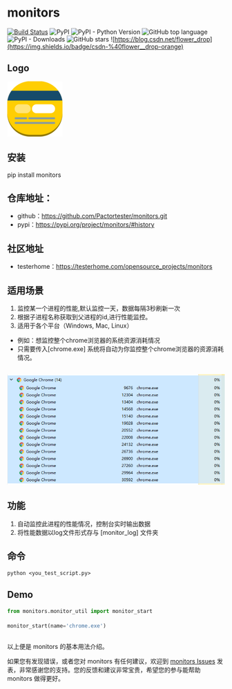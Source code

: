 # monitors


[![Build Status](https://travis-ci.com/Pactortester/monitors.svg?branch=master)](https://travis-ci.com/Pactortester/monitors) ![PyPI](https://img.shields.io/pypi/v/monitors) ![PyPI - Python Version](https://img.shields.io/pypi/pyversions/monitors) ![GitHub top language](https://img.shields.io/github/languages/top/Pactortester/monitors) ![PyPI - Downloads](https://img.shields.io/pypi/dm/monitors) ![GitHub stars](https://img.shields.io/github/stars/Pactortester/monitors?style=social) ![https://blog.csdn.net/flower_drop](https://img.shields.io/badge/csdn-%40flower__drop-orange)


## Logo


![logo](images/monitors.png)


## 安装


pip install monitors


##  仓库地址：


- github：https://github.com/Pactortester/monitors.git
- pypi：https://pypi.org/project/monitors/#history


## 社区地址


- testerhome：https://testerhome.com/opensource_projects/monitors


## 适用场景


1. 监控某一个进程的性能,默认监控一天，数据每隔3秒刷新一次
2. 根据子进程名称获取到父进程的id,进行性能监控。
3. 适用于各个平台（Windows, Mac, Linux）
- 例如：想监控整个chrome浏览器的系统资源消耗情况
- 只需要传入[chrome.exe] 系统将自动为你监控整个chrome浏览器的资源消耗情况。
## 
![chrome.exe](images/example.png)


## 功能


1. 自动监控此进程的性能情况，控制台实时输出数据
2. 将性能数据以log文件形式存与 [monitor_log] 文件夹



## 命令


```shell
python <you_test_script.py>
```


## Demo


```python
from monitors.monitor_util import monitor_start

monitor_start(name='chrome.exe')
```
## 

以上便是 monitors 的基本用法介绍。

如果您有发现错误，或者您对 monitors 有任何建议，欢迎到 [monitors Issues](https://github.com/Pactortester/monitors/issues) 发表，非常感谢您的支持。您的反馈和建议非常宝贵，希望您的参与能帮助 monitors 做得更好。
